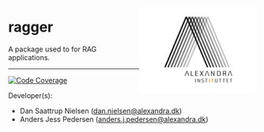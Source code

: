 <a href="https://github.com/alexandrainst/ragger"><img src="https://github.com/alexandrainst/ragger/raw/main/gfx/alexandra_logo.png" width="239" height="175" align="right" /></a>
# ragger

A package used to for RAG applications.

______________________________________________________________________
[![Code Coverage](https://img.shields.io/badge/Coverage-86%25-yellowgreen.svg)](https://github.com/alexandrainst/ragger/tree/main/tests)


Developer(s):

- Dan Saattrup Nielsen (dan.nielsen@alexandra.dk)
- Anders Jess Pedersen (anders.j.pedersen@alexandra.dk)
